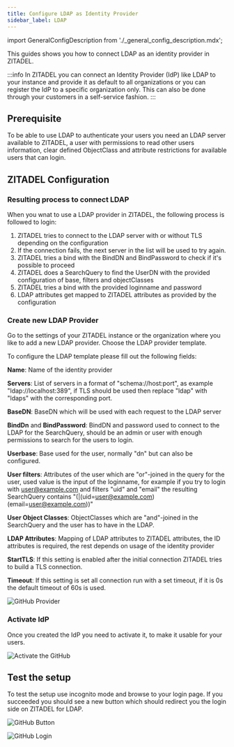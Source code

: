 ```yaml
---
title: Configure LDAP as Identity Provider
sidebar_label: LDAP
---
```


import GeneralConfigDescription from './_general_config_description.mdx';

This guides shows you how to connect LDAP as an identity provider in ZITADEL.

:::info
In ZITADEL you can connect an Identity Provider (IdP) like LDAP to your instance and provide it as default to all organizations or you can register the IdP to a specific organization only. This can also be done through your customers in a self-service fashion.
:::

## Prerequisite

To be able to use LDAP to authenticate your users you need an LDAP server available to ZITADEL, a user with permissions to read other users information, clear defined ObjectClass and attribute restrictions for available users that can login.

## ZITADEL Configuration

### Resulting process to connect LDAP

When you wnat to use a LDAP provider in ZITADEL, the following process is followed to login:

1. ZITADEL tries to connect to the LDAP server with or without TLS depending on the configuration
2. If the connection fails, the next server in the list will be used to try again.
3. ZITADEL tries a bind with the BindDN and BindPassword to check if it's possible to proceed
4. ZITADEL does a SearchQuery to find the UserDN with the provided configuration of base, filters and objectClasses 
5. ZITADEL tries a bind with the provided loginname and password
6. LDAP attributes get mapped to ZITADEL attributes as provided by the configuration

### Create new LDAP Provider

Go to the settings of your ZITADEL instance or the organization where you like to add a new LDAP provider.
Choose the LDAP provider template.

To configure the LDAP template please fill out the following fields:

**Name**: Name of the identity provider

**Servers**: List of servers in a format of "schema://host:port", as example "ldap://localhost:389", if TLS should be used then replace "ldap" with "ldaps" with the corresponding port.

**BaseDN**: BaseDN which will be used with each request to the LDAP server

**BindDn** and **BindPassword**: BindDN and password used to connect to the LDAP for the SearchQuery, should be an admin or user with enough permissions to search for the users to login.

**Userbase**: Base used for the user, normally "dn" but can also be configured.

**User filters**: Attributes of the user which are "or"-joined in the query for the user, used value is the input of the loginname, for example if you try to login with user@example.com and filters "uid" and "email" the resulting SearchQuery contains "(|(uid=user@example.com)(email=user@example.com))" 

**User Object Classes**: ObjectClasses which are "and"-joined in the SearchQuery and the user has to have in the LDAP.

**LDAP Attributes**: Mapping of LDAP attributes to ZITADEL attributes, the ID attributes is required, the rest depends on usage of the identity provider

**StartTLS**: If this setting is enabled after the initial connection ZITADEL tries to build a TLS connection.

**Timeout**: If this setting is set all connection run with a set timeout, if it is 0s the default timeout of 60s is used.

<GeneralConfigDescription name="GeneralConfigDescription" />

![GitHub Provider](/img/guides/zitadel_ldap_create_provider.png)

### Activate IdP

Once you created the IdP you need to activate it, to make it usable for your users.

![Activate the GitHub](/img/guides/zitadel_activate_ldap.png)

## Test the setup

To test the setup use incognito mode and browse to your login page.
If you succeeded you should see a new button which should redirect you the login side on ZITADEL for LDAP.

![GitHub Button](/img/guides/zitadel_login_ldap.png)

![GitHub Login](/img/guides/zitadel_login_ldap_input.png)
